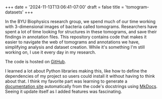 +++
date = '2024-11-13T13:06:41-07:00'
draft = false
title = 'tomogram-datasets'
+++

In the BYU Biophysics research group, we spend much of our time working with 3-dimensional images of bacteria called tomograms. Researchers have spent a lot of time looking for structures in these tomograms, and save their findings in annotation files. This repository contains code that makes it easier to navigate the web of tomograms and annotations we have, simplifying analysis and dataset creation. While it's something I'm still working on, I use it every day in my research.

The code is hosted on [GitHub](https://github.com/byu-biophysics/tomogram-datasets/tree/master).

I learned a lot about Python libraries making this, like how to define the dependencies of my project so users could install it without having to think about that. I think my favorite part was learning to generate a [documentation site](https://byu-biophysics.github.io/tomogram-datasets/) automatically from the code's docstrings using [MkDocs](https://www.mkdocs.org/). Seeing it update itself as I added features was fascinating. 